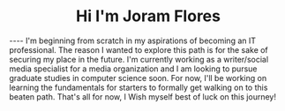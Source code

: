 <h1 align="center"><b> Hi I'm Joram Flores </b></h1>
----
I'm beginning from scratch in my aspirations of becoming an IT professional. The reason I wanted to explore this path is for the sake of securing my place in the future. I'm currently working as a writer/social media specialist for a media organization and I am looking to pursue graduate studies in computer science soon. For now, I'll be working on learning the fundamentals for starters to formally get walking on to this beaten path. That's all for now, I Wish myself best of luck on this journey!
